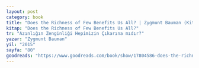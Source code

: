 ```yaml
---
layout: post
category: book
title: "Does the Richness of Few Benefits Us All? | Zygmunt Bauman (Kitap)"
kitap: "Does the Richness of Few Benefits Us All?"
tr: "Azınlığın Zenginliği Hepimizin Çıkarına mıdır?"
yazar: "Zygmunt Bauman"
yil: "2015"
sayfa: "80"
goodreads: "https://www.goodreads.com/book/show/17804586-does-the-richness-of-the-few-benefit-us-all"
---
```



